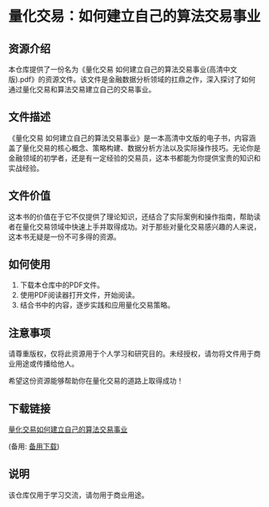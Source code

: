 # 量化交易：如何建立自己的算法交易事业

## 资源介绍

本仓库提供了一份名为《量化交易 如何建立自己的算法交易事业(高清中文版).pdf》的资源文件。该文件是金融数据分析领域的扛鼎之作，深入探讨了如何通过量化交易和算法交易建立自己的交易事业。

## 文件描述

《量化交易 如何建立自己的算法交易事业》是一本高清中文版的电子书，内容涵盖了量化交易的核心概念、策略构建、数据分析方法以及实际操作技巧。无论你是金融领域的初学者，还是有一定经验的交易员，这本书都能为你提供宝贵的知识和实战经验。

## 文件价值

这本书的价值在于它不仅提供了理论知识，还结合了实际案例和操作指南，帮助读者在量化交易领域中快速上手并取得成功。对于那些对量化交易感兴趣的人来说，这本书无疑是一份不可多得的资源。

## 如何使用

1. 下载本仓库中的PDF文件。
2. 使用PDF阅读器打开文件，开始阅读。
3. 结合书中的内容，逐步实践和应用量化交易策略。

## 注意事项

请尊重版权，仅将此资源用于个人学习和研究目的。未经授权，请勿将文件用于商业用途或传播给他人。

希望这份资源能够帮助你在量化交易的道路上取得成功！

## 下载链接
[量化交易如何建立自己的算法交易事业](https://pan.quark.cn/s/10071786605a) 

(备用: [备用下载](https://pan.baidu.com/s/1Ta_EQEJph_0ateC_g4a3AQ?pwd=1234))

## 说明

该仓库仅用于学习交流，请勿用于商业用途。
